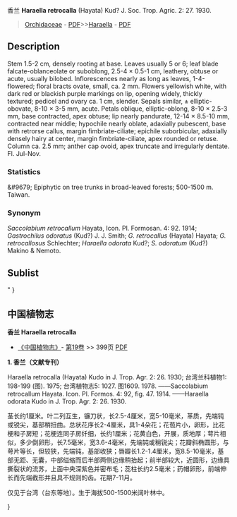 香兰 **Haraella retrocalla** (Hayata) Kud? J. Soc. Trop. Agric. 2: 27. 1930.

> [Orchidaceae](http://www.iplant.cn/info/Orchidaceae?t=foc) - [PDF](http://www.iplant.cn/foc/pdf/Orchidaceae.pdf)>>[Haraella](http://www.iplant.cn/info/Haraella?t=foc) - [PDF](http://www.iplant.cn/foc/pdf/Haraella.pdf)

## Description

Stem 1.5-2 cm, densely rooting at base. Leaves usually 5 or 6; leaf blade falcate-oblanceolate or suboblong, 2.5-4 × 0.5-1 cm, leathery, obtuse or acute, usually bilobed. Inflorescences nearly as long as leaves, 1-4-flowered; floral bracts ovate, small, ca. 2 mm. Flowers yellowish white, with dark red or blackish purple markings on lip, opening widely, thickly textured; pedicel and ovary ca. 1 cm, slender. Sepals similar, ± elliptic-obovate, 8-10 × 3-5 mm, acute. Petals oblique, elliptic-oblong, 8-10 × 2.5-3 mm, base contracted, apex obtuse; lip nearly pandurate, 12-14 × 8.5-10 mm, contracted near middle; hypochile nearly oblate, adaxially pubescent, base with retrorse callus, margin fimbriate-ciliate; epichile suborbicular, adaxially densely hairy at center, margin fimbriate-ciliate, apex rounded or retuse. Column ca. 2.5 mm; anther cap ovoid, apex truncate and irregularly dentate. Fl. Jul-Nov.

### Statistics
&amp;#9679; Epiphytic on tree trunks in broad-leaved forests; 500-1500 m. Taiwan.

### Synonym
*Saccolabium retrocallum* Hayata, Icon. Pl. Formosan. 4: 92. 1914; *Gastrochilus odoratus* (Kud?) J. J. Smith; *G. retrocallus* (Hayata) Hayata; *G. retrocallosus* Schlechter; *Haraella odorata* Kud?; *S. odoratum* (Kud?) Makino & Nemoto.

## Sublist
"
}
## 中国植物志

**香兰 Haraella retrocalla**

* [《中国植物志》](http://www.iplant.cn/frps)- [第19卷](http://www.iplant.cn/frps/vol/19) >> 399页 [PDF](http://www.iplant.cn/frps/pdf/19/399.pdf)

**1. 香兰（文献专刊）**

Haraella retrocalla (Hayata) Kudo in J. Trop. Agr. 2: 26. 1930; 台湾兰科植物1: 198-199 (图). 1975; 台湾植物志5: 1027. 图1609. 1978. ——Saccolabium retrocallum Hayata. Icon. Pl. Formos. 4: 92, fig. 47. 1914. ——Haraella odorata Kudo in J. Trop. Agr. 2: 26. 1930.

茎长约1厘米。叶二列互生，镰刀状，长2.5-4厘米，宽5-10毫米，革质，先端钝或锐尖，基部稍扭曲。总状花序长2-4厘米，具1-4朵花；花苞片小，卵形，比花梗和子房短；花梗连同子房纤细，长约1厘米；花黄白色，开展，质地厚；萼片相似，多少倒卵形，长7.5毫米，宽3.6-4毫米，先端钝或稍锐尖；花瓣斜椭圆形，与萼片等长，但较狭，先端钝，基部收狭；唇瓣长1.2-1.4厘米，宽8.5-10毫米，基部无距、无囊，中部缢缩而后半部两侧边缘稍抬起；前半部较大，近圆形，边缘具撕裂状的流苏，上面中央深紫色并密布毛；蕊柱长约2.5毫米；药帽卵形，前端伸长而先端截形并且具不规则的齿。花期7-11月。

仅见于台湾（台东等地）。生于海拔500-1500米阔叶林中。

}